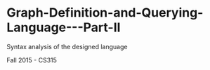 # Graph-Definition-and-Querying-Language---Part-II
Syntax analysis of the designed language

Fall 2015 - CS315
